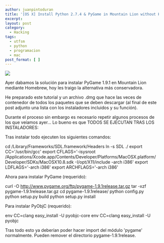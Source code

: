 ```yaml
---
author: juanpintoduran
title: '[OS X] Install Python 2.7.4 & PyGame in Mountain Lion without Homebrew'
excerpt:
layout: post
category:
  - Hacking
tags:
  - utfsm
  - python
  - programacion
  - mac
post_format: [ ]
---
```


[![][1]][1]

Ayer dabamos la solución para instalar PyGame 1.9.1 en Mountain Lion mediante Homebrew, hoy les traigo la alternativa más conservadora.

He preparado este tutorial y un archivo .dmg que hace las veces de contenedor de todos los paquetes que se deben descargar (al final de este post adjunto una lista con los instaladores incluidos y su función).

Durante el proceso sin embargo es necesario repetir algunos procesos de los que veíamos ayer... Lo bueno es que TODOS SE EJECUTAN TRAS LOS INSTALADORES:

Tras instalar todo ejecuten los siguientes comandos:

  cd /Library/Frameworks/SDL.framework/Headers
  ln -s SDL ./
  export CC='/usr/bin/gcc'
  export CFLAGS='-isysroot  /Applications/Xcode.app/Contents/Developer/Platforms/MacOSX.platform/Developer/SDKs/MacOSX10.8.sdk   -I/opt/X11/include -arch i386'
  export LDFLAGS='-arch i386'
  export ARCHFLAGS='-arch i386'


Ahora para instalar PyGame (requerido):

  curl -O http://www.pygame.org/ftp/pygame-1.9.1release.tar.gz
  tar -xzf pygame-1.9.1release.tar.gz
  cd pygame-1.9.1release/
  python config.py
  python setup.py build
  python setup.py install

Para instalar PyObjC (requerido):

  env CC=clang easy_install -U pyobjc-core
  env CC=clang easy_install -U pyobjc

Tras todo esto ya deberían poder hacer import del módulo 'pygame' normalmente. Pueden remover el directorio pygame-1.9.1release.

[1]: http://cabargas.com/images/pygame.png